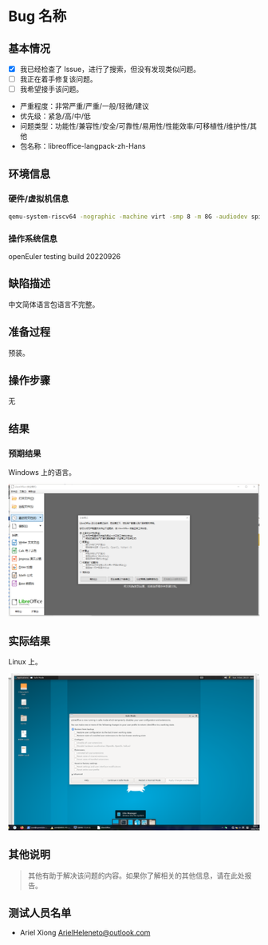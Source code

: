 # Bug 名称

## 基本情况

- [x] 我已经检查了 Issue，进行了搜索，但没有发现类似问题。
- [ ] 我正在着手修复该问题。
- [ ] 我希望接手该问题。
- 严重程度：非常严重/严重/一般/轻微/建议
- 优先级：紧急/高/中/低
- 问题类型：功能性/兼容性/安全/可靠性/易用性/性能效率/可移植性/维护性/其他
- 包名称：libreoffice-langpack-zh-Hans

## 环境信息

### 硬件/虚拟机信息

```bash
qemu-system-riscv64 -nographic -machine virt -smp 8 -m 8G -audiodev spice,id=snd0 -kernel ./u-boot.bin -bios ./fw_dynamic.elf -drive file=./oe.qcow2,format=qcow2,id=hd0 -object rng-random,filename=/dev/urandom,id=rng0 -device ich9-intel-hda -device hda-output,audiodev=snd0 -device virtio-vga -device virtio-rng-device,rng=rng0 -device virtio-blk-device,drive=hd0 -device virtio-net-device,netdev=usernet -device qemu-xhci -usb -device usb-kbd -device usb-tablet -device usb-audio,audiodev=snd0 -append 'root=/dev/vda1 rw console=ttyS0 swiotlb=1 loglevel=3 systemd.default_timeout_start_sec=600 selinux=0 highres=off mem=8192M earlycon' -netdev user,id=usernet,hostfwd=tcp::12055-:22 -vnc :6156 -device virtio-serial-pci -device virtserialport,chardev=spicechannel0,name=com.redhat.spice.0 -chardev spicevmc,id=spicechannel0,name=vdagent -spice port=12057,disable-ticketing
```

### 操作系统信息

openEuler testing build 20220926

## 缺陷描述

中文简体语言包语言不完整。

## 准备过程

预装。

## 操作步骤

无

## 结果

### 预期结果

Windows 上的语言。

![windows](img/lan-win.png)

## 实际结果

Linux 上。

![OE](img/lan-oe.png)

## 其他说明

> 其他有助于解决该问题的内容。如果你了解相关的其他信息，请在此处报告。

## 测试人员名单

- Ariel Xiong <ArielHeleneto@outlook.com>
